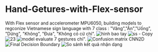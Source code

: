 # Hand-Getures-with-Flex-sensor

With Flex sensor and accelerometer MPU6050, building models to regconize Vietnamese sign language with 7 class : "Vâng","Ăn","Uống", "Dừng", "Không", "Đưa", "Không có cử chỉ".
![hình bao tay](https://user-images.githubusercontent.com/107675385/174346100-d21608e4-63c7-4b91-878a-7213b846a7f1.jpg)
![ss - Copy](https://user-images.githubusercontent.com/107675385/174345540-62144006-4ba5-4c08-9855-2d1c68883be8.jpg)
![23](https://user-images.githubusercontent.com/107675385/174346055-26cb4b9e-c9dc-441b-ae81-06b0b414c764.jpg)
![model evaluate 7 gestures](https://user-images.githubusercontent.com/107675385/174345607-ea101a47-0297-40ea-83d6-40dc6ea30a72.PNG)
chỉ".
![Confusion matrix CNN2D](https://user-images.githubusercontent.com/107675385/174345825-1b40e38f-3bf7-46ab-abc4-f13952a477bd.png)
![Final Decision Boundary](https://user-images.githubusercontent.com/107675385/174345654-d6400066-dbb4-4fec-98f1-42692e99be75.png)
![So sánh kết quả nhận dạng](https://user-images.githubusercontent.com/107675385/174345940-4146c285-e92c-4d87-947a-7065d7ab0f2c.PNG)



